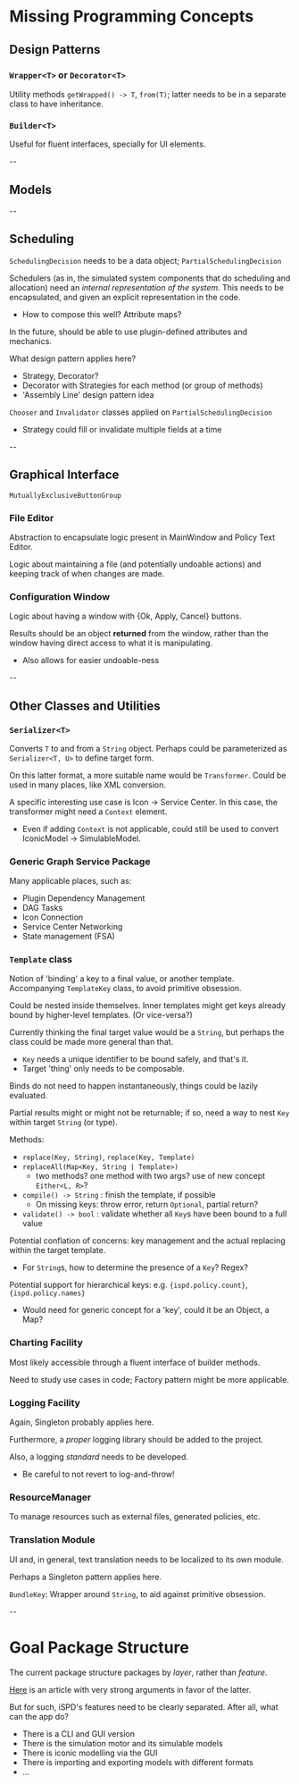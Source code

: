 # Missing Programming Concepts

## Design Patterns

### `Wrapper<T>` or `Decorator<T>`

Utility methods `getWrapped() -> T`, `from(T)`; latter needs to be in a separate class to have inheritance.

### `Builder<T>`

Useful for fluent interfaces, specially for UI elements.

--

## Models

--

## Scheduling

`SchedulingDecision` needs to be a data object; `PartialSchedulingDecision`

Schedulers (as in, the simulated system components that do scheduling and allocation) need an _internal representation of the system_.
This needs to be encapsulated, and given an explicit representation in the code.
- How to compose this well? Attribute maps?

In the future, should be able to use plugin-defined attributes and mechanics.

What design pattern applies here?
- Strategy, Decorator?
- Decorator with Strategies for each method (or group of methods)
- 'Assembly Line' design pattern idea

`Chooser` and `Invalidator` classes applied on `PartialSchedulingDecision`
- Strategy could fill or invalidate multiple fields at a time

--

## Graphical Interface

`MutuallyExclusiveButtonGroup`

### File Editor

Abstraction to encapsulate logic present in MainWindow and Policy Text Editor.

Logic about maintaining a file (and potentially undoable actions) and keeping track of when changes are made.

### Configuration Window

Logic about having a window with {Ok, Apply, Cancel} buttons.

Results should be an object **returned** from the window, rather than the window having direct access to what it is manipulating.
- Also allows for easier undoable-ness

--

## Other Classes and Utilities

### `Serializer<T>`

Converts `T` to and from a `String` object. Perhaps could be parameterized as `Serializer<T, U>` to define target form.

On this latter format, a more suitable name would be `Transformer`. Could be used in many places, like XML conversion.

A specific interesting use case is Icon -> Service Center. In this case, the transformer might need a `Context` element.
- Even if adding `Context` is not applicable, could still be used to convert IconicModel -> SimulableModel.

### Generic Graph Service Package

Many applicable places, such as:
- Plugin Dependency Management
- DAG Tasks
- Icon Connection
- Service Center Networking
- State management (FSA)

### `Template` class

Notion of 'binding' a key to a final value, or another template. Accompanying `TemplateKey` class, to avoid primitive obsession.

Could be nested inside themselves. Inner templates might get keys already bound by higher-level templates. (Or vice-versa?)

Currently thinking the final target value would be a `String`, but perhaps the class could be made more general than that.
- `Key` needs a unique identifier to be bound safely, and that's it.
- Target 'thing' only needs to be composable.

Binds do not need to happen instantaneously, things could be lazily evaluated.

Partial results might or might not be returnable; if so, need a way to nest `Key` within target `String` (or type).

Methods:
- `replace(Key, String)`, `replace(Key, Template)`
- `replaceAll(Map<Key, String | Template>)`
  - two methods? one method with two args? use of new concept `Either<L, R>`?
- `compile() -> String` : finish the template, if possible
  - On missing keys: throw error, return `Optional`, partial return?
- `validate() -> bool` : validate whether all `Key`s have been bound to a full value

Potential conflation of concerns: key management and the actual replacing within the target template.
- For `String`s, how to determine the presence of a `Key`? Regex?

Potential support for hierarchical keys: e.g. `{ispd.policy.count}`, `{ispd.policy.names}`
- Would need for generic concept for a 'key', could it be an Object, a Map?

### Charting Facility

Most likely accessible through a fluent interface of builder methods.

Need to study use cases in code; Factory pattern might be more applicable.

### Logging Facility

Again, Singleton probably applies here.

Furthermore, a _proper_ logging library should be added to the project.

Also, a logging _standard_ needs to be developed.
- Be careful to not revert to log-and-throw!

### ResourceManager

To manage resources such as external files, generated policies, etc.

### Translation Module

UI and, in general, text translation needs to be localized to its own module.

Perhaps a Singleton pattern applies here.

`BundleKey`: Wrapper around `String`, to aid against primitive obsession.

--

# Goal Package Structure

The current package structure packages by _layer_, rather than _feature_.

[Here](http://www.javapractices.com/topic/TopicAction.do?Id=205) is an article with very strong arguments in favor of the latter.

But for such, iSPD's features need to be clearly separated. After all, what can the app do?
- There is a CLI and GUI version
- There is the simulation motor and its simulable models
- There is iconic modelling via the GUI
- There is importing and exporting models with different formats
- ...
